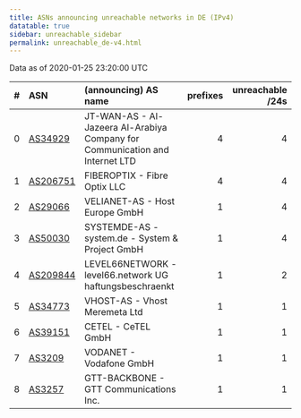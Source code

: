 ```yaml
---
title: ASNs announcing unreachable networks in DE (IPv4)
datatable: true
sidebar: unreachable_sidebar
permalink: unreachable_de-v4.html
---
```


Data as of 2020-01-25 23:20:00 UTC


<div class="datatable-begin"></div>

|   # | ASN                                      | (announcing) AS name                                                         |   prefixes |   unreachable /24s |
|----:|:-----------------------------------------|:-----------------------------------------------------------------------------|-----------:|-------------------:|
|   0 | [AS34929](unreachable_AS34929-v4.html)   | JT-WAN-AS - Al-Jazeera Al-Arabiya Company for Communication and Internet LTD |          4 |                  4 |
|   1 | [AS206751](unreachable_AS206751-v4.html) | FIBEROPTIX - Fibre Optix LLC                                                 |          4 |                  4 |
|   2 | [AS29066](unreachable_AS29066-v4.html)   | VELIANET-AS - Host Europe GmbH                                               |          1 |                  4 |
|   3 | [AS50030](unreachable_AS50030-v4.html)   | SYSTEMDE-AS - system.de - System &amp; Project GmbH                          |          1 |                  4 |
|   4 | [AS209844](unreachable_AS209844-v4.html) | LEVEL66NETWORK - level66.network UG haftungsbeschraenkt                      |          1 |                  2 |
|   5 | [AS34773](unreachable_AS34773-v4.html)   | VHOST-AS - Vhost Meremeta Ltd                                                |          1 |                  1 |
|   6 | [AS39151](unreachable_AS39151-v4.html)   | CETEL - CeTEL GmbH                                                           |          1 |                  1 |
|   7 | [AS3209](unreachable_AS3209-v4.html)     | VODANET - Vodafone GmbH                                                      |          1 |                  1 |
|   8 | [AS3257](unreachable_AS3257-v4.html)     | GTT-BACKBONE - GTT Communications Inc.                                       |          1 |                  1 |

<div class="datatable-end"></div>